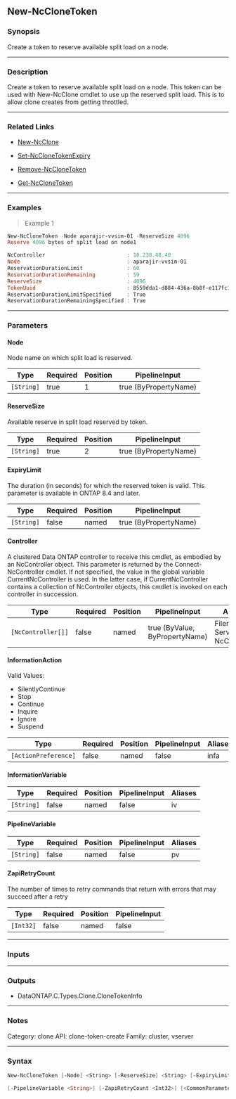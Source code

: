 New-NcCloneToken
----------------

### Synopsis
Create a token to reserve available split load on a node.

---

### Description

Create a token to reserve available split load on a node. This token can be used with New-NcClone cmdlet to use up the reserved split load. This is to allow clone creates from getting throttled.

---

### Related Links
* [New-NcClone](New-NcClone)

* [Set-NcCloneTokenExpiry](Set-NcCloneTokenExpiry)

* [Remove-NcCloneToken](Remove-NcCloneToken)

* [Get-NcCloneToken](Get-NcCloneToken)

---

### Examples
> Example 1

```PowerShell
New-NcCloneToken -Node aparajir-vvsim-01 -ReserveSize 4096
Reserve 4096 bytes of split load on node1

NcController                          : 10.238.48.40
Node                                  : aparajir-vvsim-01
ReservationDurationLimit              : 60
ReservationDurationRemaining          : 59
ReserveSize                           : 4096
TokenUuid                             : 8559dda1-d884-436a-8b8f-e117fc18d071
ReservationDurationLimitSpecified     : True
ReservationDurationRemainingSpecified : True

```

---

### Parameters
#### **Node**
Node name on which split load is reserved.

|Type      |Required|Position|PipelineInput        |
|----------|--------|--------|---------------------|
|`[String]`|true    |1       |true (ByPropertyName)|

#### **ReserveSize**
Available reserve in split load reserved by token.

|Type      |Required|Position|PipelineInput        |
|----------|--------|--------|---------------------|
|`[String]`|true    |2       |true (ByPropertyName)|

#### **ExpiryLimit**
The duration (in seconds) for which the reserved token is valid.
This parameter is available in ONTAP 8.4 and later.

|Type      |Required|Position|PipelineInput        |
|----------|--------|--------|---------------------|
|`[String]`|false   |named   |true (ByPropertyName)|

#### **Controller**
A clustered Data ONTAP controller to receive this cmdlet, as embodied by an NcController object.  This parameter is returned by the Connect-NcController cmdlet.  If not specified, the value in the global variable CurrentNcController is used.  In the latter case, if CurrentNcController contains a collection of NcController objects, this cmdlet is invoked on each controller in succession.

|Type              |Required|Position|PipelineInput                 |Aliases                          |
|------------------|--------|--------|------------------------------|---------------------------------|
|`[NcController[]]`|false   |named   |true (ByValue, ByPropertyName)|Filer<br/>Server<br/>NcController|

#### **InformationAction**

Valid Values:

* SilentlyContinue
* Stop
* Continue
* Inquire
* Ignore
* Suspend

|Type                |Required|Position|PipelineInput|Aliases|
|--------------------|--------|--------|-------------|-------|
|`[ActionPreference]`|false   |named   |false        |infa   |

#### **InformationVariable**

|Type      |Required|Position|PipelineInput|Aliases|
|----------|--------|--------|-------------|-------|
|`[String]`|false   |named   |false        |iv     |

#### **PipelineVariable**

|Type      |Required|Position|PipelineInput|Aliases|
|----------|--------|--------|-------------|-------|
|`[String]`|false   |named   |false        |pv     |

#### **ZapiRetryCount**
The number of times to retry commands that return with errors that may succeed after a retry

|Type     |Required|Position|PipelineInput|
|---------|--------|--------|-------------|
|`[Int32]`|false   |named   |false        |

---

### Inputs

---

### Outputs
* DataONTAP.C.Types.Clone.CloneTokenInfo

---

### Notes
Category: clone
API: clone-token-create
Family: cluster, vserver

---

### Syntax
```PowerShell
New-NcCloneToken [-Node] <String> [-ReserveSize] <String> [-ExpiryLimit <String>] [-Controller <NcController[]>] [-InformationAction <ActionPreference>] [-InformationVariable <String>] 
```
```PowerShell
[-PipelineVariable <String>] [-ZapiRetryCount <Int32>] [<CommonParameters>]
```
